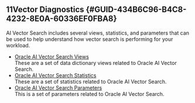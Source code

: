 ## 11Vector Diagnostics {#GUID-434B6C96-B4C8-4232-8E0A-60336EF0FBA8}

AI Vector Search includes several views, statistics, and parameters that can be used to help understand how vector search is performing for your workload.

  * [Oracle AI Vector Search Views](oracle-ai-vector-search-views.md)  
These are a set of data dictionary views related to Oracle AI Vector Search. 
  * [Oracle AI Vector Search Statistics](oracle-ai-vector-search-statistics.md)  
These are a set of statistics related to Oracle AI Vector Search. 
  * [Oracle AI Vector Search Parameters](oracle-ai-vector-search-parameters.md)  
This is a set of parameters related to Oracle AI Vector Search. 


